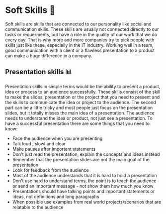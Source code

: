 # Soft Skills 🎈
Soft skills are skills that are connected to our personality like social and communication skills. These skills are usually not connected directly to our tasks or requerments, but have a role in the quality of our work that we do every day. That is why more and more companies try to pick people with skills just like these, especially in the IT industry. Working well in a team, good communication with a client or a flawless presentation to a product can make a huge difference in a company. 
## Presentation skills 📊
Presentation skills in simple terms would be the ability to present a product, idea or process to an audience successfully. These skills consist of the skill to make the slides, presentation or the project that you need to present and the skills to communicate the idea or project to the audience. The second part can be a little tricky and most people just focus on the presentation slides, but it totally misses the main idea of a presentation. The audience needs to understand the idea or product, not just see a presentation. To have a successful presentation there are some things that you need to know:
* Face the audience when you are presenting
* Talk loud , slowl and clear
* Make pauses after important statements
* Don't just read the presentation, explain the concepts and ideas instead
* Remember that the presentation slides are not the main goal of the presentation
* Look for feedback from the audience
* Most of the audience understands that it is hard to hold a presentation
* Don't use hard to understand terms, the point is to teach the audience or send an important message - not show them how much you know
* Presentations should have talking points and important statements or ideas, not definitions and long paragraphs
* When possible use examples from real world projects/scenarios that are relatable to the audience
